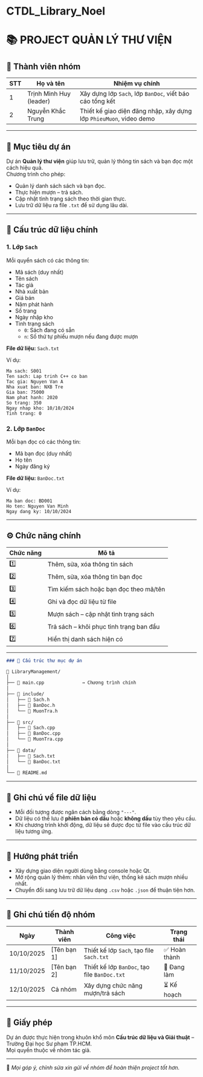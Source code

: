 # CTDL_Library_Noel

# 📚 PROJECT QUẢN LÝ THƯ VIỆN

## 👥 Thành viên nhóm
| STT | Họ và tên | Nhiệm vụ chính |
|-----|------------|----------------|
| 1 | Trịnh Minh Huy (leader) | Xây dựng lớp `Sach`, lớp `BanDoc`, viết báo cáo tổng kết |
| 2 | Nguyễn Khắc Trung | Thiết kế giao diện đăng nhập, xây dựng lớp `PhieuMuon`, video demo |

---

## 🎯 Mục tiêu dự án
Dự án **Quản lý thư viện** giúp lưu trữ, quản lý thông tin sách và bạn đọc một cách hiệu quả.  
Chương trình cho phép:
- Quản lý danh sách sách và bạn đọc.
- Thực hiện mượn – trả sách.
- Cập nhật tình trạng sách theo thời gian thực.
- Lưu trữ dữ liệu ra file `.txt` để sử dụng lâu dài.

---

## 🧩 Cấu trúc dữ liệu chính

### 1. **Lớp `Sach`**
Mỗi quyển sách có các thông tin:
- Mã sách (duy nhất)  
- Tên sách  
- Tác giả  
- Nhà xuất bản  
- Giá bán  
- Năm phát hành  
- Số trang  
- Ngày nhập kho  
- Tình trạng sách  
  - `0`: Sách đang có sẵn  
  - `n`: Số thứ tự phiếu mượn nếu đang được mượn  

**File dữ liệu:** `Sach.txt`

Ví dụ: 
```plaintext
Ma sach: S001
Ten sach: Lap trinh C++ co ban
Tac gia: Nguyen Van A
Nha xuat ban: NXB Tre
Gia ban: 75000
Nam phat hanh: 2020
So trang: 350
Ngay nhap kho: 10/10/2024
Tinh trang: 0
```
### 2. **Lớp `BanDoc`**
Mỗi bạn đọc có các thông tin:
- Mã bạn đọc (duy nhất)  
- Họ tên  
- Ngày đăng ký  

**File dữ liệu:** `BanDoc.txt`

Ví dụ:
```plaintext
Ma ban doc: BD001
Ho ten: Nguyen Van Minh
Ngay dang ky: 10/10/2024
```

---

## ⚙️ Chức năng chính

| Chức năng | Mô tả |
|------------|-------|
| 1️⃣ | Thêm, sửa, xóa thông tin sách |
| 2️⃣ | Thêm, sửa, xóa thông tin bạn đọc |
| 3️⃣ | Tìm kiếm sách hoặc bạn đọc theo mã/tên |
| 4️⃣ | Ghi và đọc dữ liệu từ file |
| 5️⃣ | Mượn sách – cập nhật tình trạng sách |
| 6️⃣ | Trả sách – khôi phục tình trạng ban đầu |
| 7️⃣ | Hiển thị danh sách hiện có |

---

```markdown
### 🧩 Cấu trúc thư mục dự án

📁 LibraryManagement/
│
├── 📄 main.cpp              → Chương trình chính
│
├── 📂 include/
│   ├── 📄 Sach.h
│   ├── 📄 BanDoc.h
│   └── 📄 MuonTra.h
│
├── 📂 src/
│   ├── 📄 Sach.cpp
│   ├── 📄 BanDoc.cpp
│   └── 📄 MuonTra.cpp
│
├── 📂 data/
│   ├── 📄 Sach.txt
│   └── 📄 BanDoc.txt
│
└── 📄 README.md
```

---

## 💾 Ghi chú về file dữ liệu
- Mỗi đối tượng được ngăn cách bằng dòng `"---"`.
- Dữ liệu có thể lưu ở **phiên bản có dấu** hoặc **không dấu** tùy theo yêu cầu.
- Khi chương trình khởi động, dữ liệu sẽ được đọc từ file vào cấu trúc dữ liệu tương ứng.

---

## 🚀 Hướng phát triển
- Xây dựng giao diện người dùng bằng console hoặc Qt.  
- Mở rộng quản lý thêm: nhân viên thư viện, thống kê sách mượn nhiều nhất.  
- Chuyển đổi sang lưu trữ dữ liệu dạng `.csv` hoặc `.json` để thuận tiện hơn.

---

## 🧠 Ghi chú tiến độ nhóm
| Ngày | Thành viên | Công việc | Trạng thái |
|------|-------------|-----------|-------------|
| 10/10/2025 | [Tên bạn 1] | Thiết kế lớp `Sach`, tạo file `Sach.txt` | ✅ Hoàn thành |
| 11/10/2025 | [Tên bạn 2] | Thiết kế lớp `BanDoc`, tạo file `BanDoc.txt` | 🔄 Đang làm |
| 12/10/2025 | Cả nhóm | Xây dựng chức năng mượn/trả sách | ⏳ Kế hoạch |

---

## 🧾 Giấy phép
Dự án được thực hiện trong khuôn khổ môn **Cấu trúc dữ liệu và Giải thuật** – Trường Đại học Sư phạm TP.HCM.  
Mọi quyền thuộc về nhóm tác giả.

---

📌 *Mọi góp ý, chỉnh sửa xin gửi về nhóm để hoàn thiện project tốt hơn.*
